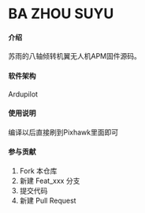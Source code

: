 # BA ZHOU SUYU

#### 介绍
苏雨的八轴倾转机翼无人机APM固件源码。

#### 软件架构
Ardupilot

#### 使用说明

编译以后直接刷到Pixhawk里面即可

#### 参与贡献

1.  Fork 本仓库
2.  新建 Feat_xxx 分支
3.  提交代码
4.  新建 Pull Request
